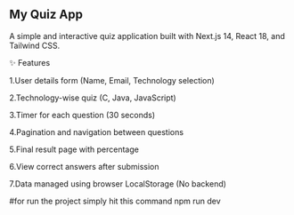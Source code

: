 ## My Quiz App
A simple and interactive quiz application built with Next.js 14, React 18, and Tailwind CSS.

✨ Features

1.User details form (Name, Email, Technology selection)

2.Technology-wise quiz (C, Java, JavaScript)

3.Timer for each question (30 seconds)

4.Pagination and navigation between questions

5.Final result page with percentage

6.View correct answers after submission

7.Data managed using browser LocalStorage (No backend)

#for run the project simply hit this command 
npm run dev 

